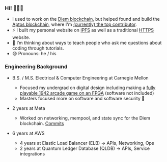 ### Hi! 🧑🏻‍💻

- I used to work on the [Diem blockchain](https://github.com/diem/diem), but helped found and build the [Aptos blockchain](https://github.com/aptos-labs/aptos-core), where I'm [(currently) the top contributor](https://github.com/aptos-labs/aptos-core/graphs/contributors).
- ⚡ I built my personal website on [IPFS](https://ipfs.gnazar.io) as well as a traditional [HTTPS](https://gnazar.io) website.
- 🌱 I’m thinking about ways to teach people who ask me questions about coding through tutorials.
- 😄 Pronouns: he / his


### Engineering Background
- B.S. / M.S. Electrical & Computer Engineering at Carnegie Mellon
  - Focused my undergrad on digital design including making a [fully playable 1942 arcade game on an FPGA](https://github.com/gregnazario/1942_arcade) (software not included)
  - Masters focused more on software and software security 🔐

- 2 years at Meta
  - Worked on networking, mempool, and state sync for the Diem blockchain.  [Commits](https://github.com/diem/diem/commits?author=gregnazario)
- 6 years at AWS
  - 4 years at Elastic Load Balancer (ELB) -> APIs, Networking, Ops
  - 2 years at Quantum Ledger Database (QLDB) -> APIs, Service integrations
